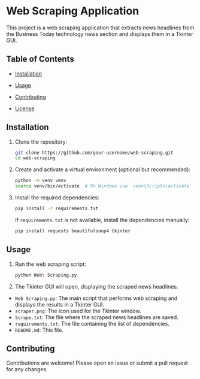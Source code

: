 # Web Scraping Application

This project is a web scraping application that extracts news headlines from the Business Today technology news section and displays them in a Tkinter GUI.

## Table of Contents

- [Installation](#installation)
- [Usage](#usage)

- [Contributing](#contributing)
- [License](#license)

## Installation

1. Clone the repository:

    ```sh
    git clone https://github.com/your-username/web-scraping.git
    cd web-scraping
    ```

2. Create and activate a virtual environment (optional but recommended):

    ```sh
    python -m venv venv
    source venv/bin/activate  # On Windows use `venv\Scripts\activate`
    ```

3. Install the required dependencies:

    ```sh
    pip install -r requirements.txt
    ```

    If `requirements.txt` is not available, install the dependencies manually:

    ```sh
    pip install requests beautifulsoup4 tkinter
    ```

## Usage

1. Run the web scraping script:

    ```sh
    python Web\ Scraping.py
    ```

2. The Tkinter GUI will open, displaying the scraped news headlines.


- `Web Scraping.py`: The main script that performs web scraping and displays the results in a Tkinter GUI.
- `scraper.png`: The icon used for the Tkinter window.
- `Scrape.txt`: The file where the scraped news headlines are saved.
- `requirements.txt`: The file containing the list of dependencies.
- `README.md`: This file.


## Contributing

Contributions are welcome! Please open an issue or submit a pull request for any changes.

